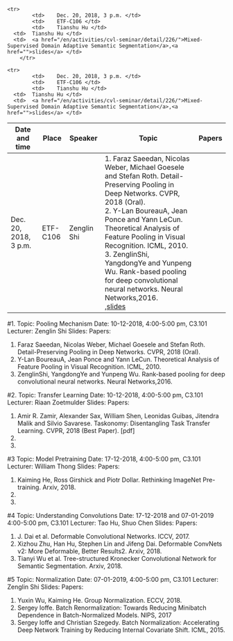 
<table class="table">
	<thead>
	<tr>
		<th>Date and time</th>
		<th>Place</th>
		<th>Speaker</th>
		<th>Topic</th>
    <th>Papers</th>
	</tr>
	</thead>
	<tbody>
		
<tr> 
<td>	Dec. 20, 2018, 3 p.m. </td>
<td>	ETF-C106 </td>
<td>	Zenglin Shi </td>
<td>	1. Faraz Saeedan, Nicolas Weber, Michael Goesele and Stefan Roth. Detail-Preserving Pooling in Deep Networks. CVPR, 2018 (Oral).<br>
2. Y-Lan BoureauA, Jean Ponce and Yann LeCun. Theoretical Analysis of Feature Pooling in Visual Recognition. ICML, 2010.<br>
3. ZenglinShi, YangdongYe and Yunpeng Wu. Rank-based pooling for deep convolutional neural networks. Neural Networks,2016.<br>
,<a href="">slides</a> </td>
</tr>
    
    <tr> 
			<td>	Dec. 20, 2018, 3 p.m. </td>
			<td>	ETF-C106 </td>
			<td>	Tianshu Hu </td>
      <td>	Tianshu Hu </td>
      <td>	<a href="/en/activities/cvl-seminar/detail/226/">Mixed-Supervised Domain Adaptive Semantic Segmentation</a>,<a href="">slides</a> </td>
		</tr>
    
    <tr> 
			<td>	Dec. 20, 2018, 3 p.m. </td>
			<td>	ETF-C106 </td>
			<td>	Tianshu Hu </td>
      <td>	Tianshu Hu </td>
      <td>	<a href="/en/activities/cvl-seminar/detail/226/">Mixed-Supervised Domain Adaptive Semantic Segmentation</a>,<a href="">slides</a> </td>
</tr>
		
		
		
</tbody>
</table>

#1. 
Topic: Pooling Mechanism
Date: 10-12-2018, 4:00-5:00 pm, C3.101
Lecturer: Zenglin Shi
Slides: 
Papers:
1. Faraz Saeedan, Nicolas Weber, Michael Goesele and Stefan Roth. Detail-Preserving Pooling in Deep Networks. CVPR, 2018 (Oral).
2. Y-Lan BoureauA, Jean Ponce and Yann LeCun. Theoretical Analysis of Feature Pooling in Visual Recognition. ICML, 2010.
3. ZenglinShi, YangdongYe and Yunpeng Wu. Rank-based pooling for deep convolutional neural networks. Neural Networks,2016.

#2.
Topic: Transfer Learning
Date: 10-12-2018, 4:00-5:00 pm, C3.101
Lecturer: Riaan Zoetmulder
Slides:
Papers:
1. Amir R. Zamir, Alexander Sax, William Shen, Leonidas Guibas, Jitendra Malik and Silvio Savarese. Taskonomy: Disentangling Task Transfer Learning. CVPR, 2018 (Best Paper). [pdf]
2. 
3.

#3
Topic: Model Pretraining
Date: 17-12-2018, 4:00-5:00 pm, C3.101
Lecturer: William Thong
Slides:
Papers:
1. Kaiming He, Ross Girshick and Piotr Dollar. Rethinking ImageNet Pre-training. Arxiv, 2018.
2. 
3.

#4
Topic: Understanding Convolutions
Date: 17-12-2018 and 07-01-2019 4:00-5:00 pm, C3.101
Lecturer: Tao Hu, Shuo Chen
Slides:
Papers:
1. J. Dai et al. Deformable Convolutional Networks. ICCV, 2017.
2. Xizhou Zhu, Han Hu, Stephen Lin and Jifeng Dai. Deformable ConvNets v2: More Deformable, Better Results2. Arxiv, 2018.
3. Tianyi Wu et al. Tree-structured Kronecker Convolutional Network for Semantic Segmentation. Arxiv, 2018.

#5
Topic: Normalization
Date: 07-01-2019, 4:00-5:00 pm, C3.101
Lecturer: Zenglin Shi
Slides:
Papers:
1. Yuxin Wu, Kaiming He. Group Normalization. ECCV, 2018.
2. Sergey Ioffe. Batch Renormalization: Towards Reducing Minibatch Dependence in Batch-Normalized Models. NIPS, 2017
3. Sergey Ioffe and Christian Szegedy. Batch Normalization: Accelerating Deep Network Training by Reducing Internal Covariate Shift. ICML, 2015.



<!--

## Welcome to GitHub Pages

You can use the [editor on GitHub](https://github.com/isisuva/seminar/edit/master/README.md) to maintain and preview the content for your website in Markdown files.

Whenever you commit to this repository, GitHub Pages will run [Jekyll](https://jekyllrb.com/) to rebuild the pages in your site, from the content in your Markdown files.

### Markdown

Markdown is a lightweight and easy-to-use syntax for styling your writing. It includes conventions for

```markdown
Syntax highlighted code block

# Header 1
## Header 2
### Header 3

- Bulleted
- List

1. Numbered
2. List

**Bold** and _Italic_ and `Code` text

[Link](url) and ![Image](src)
```

For more details see [GitHub Flavored Markdown](https://guides.github.com/features/mastering-markdown/).

### Jekyll Themes

Your Pages site will use the layout and styles from the Jekyll theme you have selected in your [repository settings](https://github.com/isisuva/seminar/settings). The name of this theme is saved in the Jekyll `_config.yml` configuration file.

### Support or Contact

Having trouble with Pages? Check out our [documentation](https://help.github.com/categories/github-pages-basics/) or [contact support](https://github.com/contact) and we’ll help you sort it out.

-->
